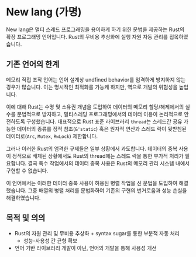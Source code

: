 # New lang (가명)
New lang은 멀티 스레드 프로그래밍을 용이하게 하기 위한 문법을 제공하는 Rust의 확장 프로그래밍 언어입니다. Rust의 무비용 추상화에 실행 자원 자동 관리를 접목하였습니다.

## 기존 언어의 한계
메모리 직접 조작 언어는 언어 설계상 undfined behavior를 엄격하게 방지하지 않는 경우가 많습니다. 이는 명시적인 최적화를 가능케 하지만, 역으로 개발의 위험성을 높입니다.

이에 대해 Rust는 수명 및 소유권 개념을 도입하여 데이터의 메모리 할당/해제에서의 실수를 문법적으로 방지하고, 멀티스레딩 프로그래밍에서의 데이터 이용이 논리적으로 안전하도록 구성했습니다. 대표적으로 Rust 표준 라이브러리 `thread`는 스레드간 공유 가능한 데이터의 종류를 정적 참조(`&'static`) 혹은 원자적 연산과 스레드 락이 뒷받침된 데이터로(`Arc`, `Mutex`, `RwLock`) 제한합니다.

그러나 이러한 Rust의 엄격한 규제들은 일부 상황에서 과도합니다. 데이터의 중복 사용이 정적으로 배제된 상황에서도 Rust의 thread에는 스레드 락을 통한 부가적 처리가 필요합니다. 결국 특수 작업에서의 데이터 중복 사용은 Rust의 메모리 관리 시스템 내에서 구현할 수 없습니다.

이 언어에서는 이러한 데이터 중복 사용이 허용된 병렬 작업을 신 문법을 도입하여 해결했습니다. 그중 배열의 병렬 처리를 문법화하여 기존의 구현의 번거로움과 성능 손실을 해결하였습니다.

## 목적 및 의의
- Rust의 자원 관리 및 무비용 추상화 + syntax sugar를 통한 부분적 자동 처리
  - 성능-사용성 간 균형 확보
- 언어 기반 라이브러리 개발이 아닌, 언어의 개발을 통해 사용성 개선
